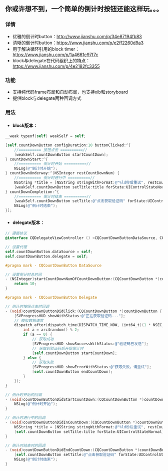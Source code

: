 ## 你或许想不到，一个简单的倒计时按钮还能这样玩。。。

### 详情

- 优雅的倒计时button：http://www.jianshu.com/p/34e87194fb83
- 清晰的倒计时button：https://www.jianshu.com/p/e2ff2260d9a3
- 用于解决循环引用的block timer：https://www.jianshu.com/p/1a4661e97f7c
- block与delegate在代码组织上的特点：https://www.jianshu.com/p/4e2182fc3355

### 功能

- 支持纯代码frame布局和自动布局，也支持xib和storyboard
- 提供block与delegate两种回调方式

### 用法

- #### block版本：

```objective-c
__weak typeof(self) weakSelf = self;

[self.countDownButton configDuration:10 buttonClicked:^{
    //========== 按钮点击 ==========//
    [weakSelf.countDownButton startCountDown];
} countDownStart:^{
    //========== 倒计时开始 ==========//
    NSLog(@"倒计时开始");
} countDownUnderway:^(NSInteger restCountDownNum) {
    //========== 倒计时进行中 ==========//
    NSString *title = [NSString stringWithFormat:@"%ld秒后重试", restCountDownNum];
    [weakSelf.countDownButton setTitle:title forState:UIControlStateNormal];
} countDownCompletion:^{
    //========== 倒计时结束 ==========//
    [weakSelf.countDownButton setTitle:@"点击获取验证码" forState:UIControlStateNormal];
    NSLog(@"倒计时结束");
}];
```

- #### delegate版本：

```objective-c
// 遵循协议
@interface CQDelegateViewController () <CQCountDownButtonDataSource, CQCountDownButtonDelegate>

// 设置代理
self.countDownButton.dataSource = self;
self.countDownButton.delegate = self;

#pragma mark - CQCountDownButton DataSource

// 设置倒计时总时间
- (NSInteger)startCountDownNumOfCountDownButton:(CQCountDownButton *)countDownButton {
    return 10;
}

#pragma mark - CQCountDownButton Delegate

// 倒计时按钮点击时回调
- (void)countDownButtonDidClick:(CQCountDownButton *)countDownButton {
    [SVProgressHUD showWithStatus:@"正在获取验证码..."];
    // 模拟数据请求
    dispatch_after(dispatch_time(DISPATCH_TIME_NOW, (int64_t)(1 * NSEC_PER_SEC)), dispatch_get_main_queue(), ^{
        int a = arc4random() % 2;
        if (a == 0) {
            // 获取成功
            [SVProgressHUD showSuccessWithStatus:@"验证码已发送"];
            // 获取到验证码后开始倒计时
            [self.countDownButton startCountDown];
        } else {
            // 获取失败
            [SVProgressHUD showErrorWithStatus:@"获取失败，请重试"];
            [self.countDownButton endCountDown];
        }
    });
}

// 倒计时开始的回调
- (void)countDownButtonDidStartCountDown:(CQCountDownButton *)countDownButton {
    NSLog(@"倒计时开始");
}

// 倒计时进行中的回调
- (void)countDownButtonDidInCountDown:(CQCountDownButton *)countDownButton withRestCountDownNum:(NSInteger)restCountDownNum {
    NSString *title = [NSString stringWithFormat:@"%ld秒后重试", restCountDownNum];
    [self.countDownButton setTitle:title forState:UIControlStateNormal];
}

// 倒计时结束时的回调
- (void)countDownButtonDidEndCountDown:(CQCountDownButton *)countDownButton {
    [self.countDownButton setTitle:@"点击获取验证码" forState:UIControlStateNormal];
    NSLog(@"倒计时结束");
}
```

